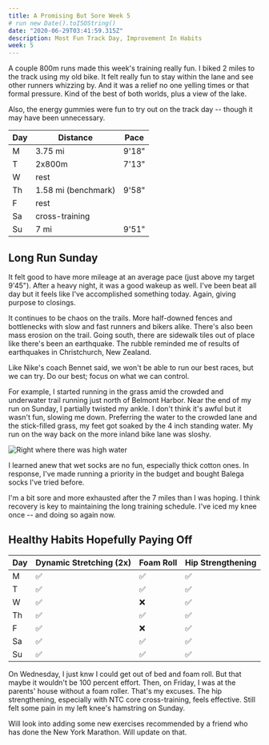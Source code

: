 ```yaml
---
title: A Promising But Sore Week 5
# run new Date().toISOString()
date: "2020-06-29T03:41:59.315Z"
description: Most Fun Track Day, Improvement In Habits
week: 5
---
```


A couple 800m runs made this week's training really fun. I biked 2 miles to the track using my old bike. It felt really fun to stay within the lane and see other runners whizzing by. And it was a relief no one yelling times or that formal pressure. Kind of the best of both worlds, plus a view of the lake.

Also, the energy gummies were fun to try out on the track day -- though it may have been unnecessary.

| Day | Distance            | Pace  |
| --- | ------------------- | ----- |
| M   | 3.75 mi             | 9'18" |
| T   | 2x800m              | 7'13" |
| W   | rest                |       |
| Th  | 1.58 mi (benchmark) | 9'58" |
| F   | rest                |       |
| Sa  | cross-training      |       |
| Su  | 7 mi                | 9'51" |

## Long Run Sunday

It felt good to have more mileage at an average pace (just above my target 9'45"). After a heavy night, it was a good wakeup as well. I've been beat all day but it feels like I've accomplished something today. Again, giving purpose to closings.

It continues to be chaos on the trails. More half-downed fences and bottlenecks with slow and fast runners and bikers alike. There's also been mass erosion on the trail. Going south, there are sidewalk tiles out of place like there's been an earthquake. The rubble reminded me of results of earthquakes in Christchurch, New Zealand.

Like Nike's coach Bennet said, we won't be able to run our best races, but we can try. Do our best; focus on what we can control.

For example, I started running in the grass amid the crowded and underwater trail running just north of Belmont Harbor. Near the end of my run on Sunday, I partially twisted my ankle. I don't think it's awful but it wasn't fun, slowing me down. Preferring the water to the crowded lane and the stick-filled grass, my feet got soaked by the 4 inch standing water. My run on the way back on the more inland bike lane was sloshy.

![Right where there was high water](./end-outdoor-run.jpg)

I learned anew that wet socks are no fun, especially thick cotton ones. In response, I've made running a priority in the budget and bought Balega socks I've tried before.

I'm a bit sore and more exhausted after the 7 miles than I was hoping. I think recovery is key to maintaining the long training schedule. I've iced my knee once -- and doing so again now.

## Healthy Habits Hopefully Paying Off

| Day | Dynamic Stretching (2x) | Foam Roll | Hip Strengthening |
| --- | ----------------------- | --------- | ----------------- |
| M   | ✅                      | ✅        | ✅                |
| T   | ✅                      | ✅        | ✅                |
| W   | ✅                      | ❌        | ✅                |
| Th  | ✅                      | ✅        | ✅                |
| F   | ✅                      | ❌        | ✅                |
| Sa  | ✅                      | ✅        | ✅                |
| Su  | ✅                      | ✅        | ✅                |

On Wednesday, I just knw I could get out of bed and foam roll. But that maybe it wouldn't be 100 percent effort. Then, on Friday, I was at the parents' house without a foam roller. That's my excuses. The hip strengthening, especially with NTC core cross-training, feels effective. Still felt some pain in my left knee's hamstring on Sunday.

Will look into adding some new exercises recommended by a friend who has done the New York Marathon. Will update on that.
